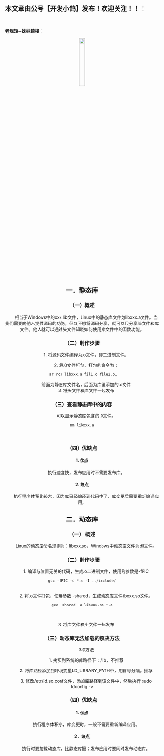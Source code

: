 ﻿## 本文章由公号【开发小鸽】发布！欢迎关注！！！
<br>

**老规矩--妹妹镇楼：**
<center>
<img src="https://img-blog.csdnimg.cn/20200721223424816.JPG"   width="20%">


## 一．静态库
### （一）概述
&nbsp;  &nbsp;  &nbsp;  &nbsp;相当于Windows中的xxx.lib文件，Linux中的静态库文件为libxxx.a文件。当我们需要向他人提供源码的功能，但又不想将源码分享，就可以只分享头文件和库文件。他人就可以通过头文件知晓如何使用库文件中的函数功能。
<br>

### （二）制作步骤
&nbsp;  &nbsp;  &nbsp;  &nbsp;1. 将源码文件编译为.o文件，即二进制文件。
<br>

&nbsp;  &nbsp;  &nbsp;  &nbsp;2. 将.0文件打包，打包的命令为：

```cpp
 ar rcs libxxx.a fil1.o file2.o…
```

&nbsp;  &nbsp;  &nbsp;  &nbsp;前面为静态库文件名，后面为库里添加的.o文件
<br>
&nbsp;  &nbsp;  &nbsp;  &nbsp;3. 将头文件和库文件一起发布
<br>

### （三）查看静态库中的内容
&nbsp;  &nbsp;  &nbsp;  &nbsp;可以显示静态库包含的.0文件。

```cpp
nm libxxx.a
```

<br>

### （四）优缺点
#### 1. 优点
&nbsp;  &nbsp;  &nbsp;  &nbsp;执行速度快，发布应用时不需要发布库。
<br>

#### 2. 缺点
&nbsp;  &nbsp;  &nbsp;  &nbsp;执行程序体积比较大，因为库已经编译到代码中了，库变更后需要重新编译应用。
<br>

## 二．动态库	
### （一） 概述
&nbsp;  &nbsp;  &nbsp;  &nbsp;Linux的动态库命名规则为：libxxx.so，Windows中动态库文件为dll文件。
<br>
### （二）制作步骤
&nbsp;  &nbsp;  &nbsp;  &nbsp;1. 编译与位置无关的代码，生成.o二进制文件，使用的参数是-fPIC

```cpp
gcc -fPIC -c *.c -I ../include/
```

<br>
&nbsp;  &nbsp;  &nbsp;  &nbsp;2. 将.o文件打包，使用参数 -shared，生成动态库文件libxxx.so文件。

```cpp
gcc -shared -o libxxx.so *.o
```
<br>

&nbsp;  &nbsp;  &nbsp;  &nbsp;3. 将库文件和头文件一起发布
<br>

### （三）动态库无法加载的解决方法
&nbsp;  &nbsp;  &nbsp;  &nbsp;3种方法

&nbsp;  &nbsp;  &nbsp;  &nbsp;1. 拷贝到系统的库路径下：/lib，不推荐

&nbsp;  &nbsp;  &nbsp;  &nbsp;2. 将库路径添加到环境变量LD_LIBRARY_PATH中，用冒号分隔。推荐

&nbsp;  &nbsp;  &nbsp;  &nbsp;3. 修改/etc/Id.so.conf文件，添加库路径到该文件中，然后执行 sudo Idconfig -v
<br>

### （四）优缺点
#### 1. 优点
&nbsp;  &nbsp;  &nbsp;  &nbsp;执行程序体积小，库变更时，一般不需要重新编译应用。
<br>

#### 2．缺点
&nbsp;  &nbsp;  &nbsp;  &nbsp;执行时要加载动态库，比静态库慢；发布应用时要同时发布动态库。



